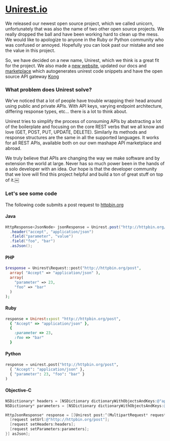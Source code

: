 # [Unirest.io](http://unirest.io)


We released our newest open source project, which we called unicorn, unfortunately that was also the name of two other open source projects. We really dropped the ball and have been working hard to clean up the mess. We would like to apologize to anyone in the Ruby or Python community who was confused or annoyed. Hopefully you can look past our mistake and see the value in this project.

So, we have decided on a new name, Unirest, which we think is a great fit for the project.  We also made a [new website](http://unirest.io), updated our docs and [marketplace](http://mashape.com) which autogenerates unirest code snippets and have the open source API gateway [Kong](http://github.com/mahsape/kong)

### What problem does Unirest solve?

We’ve noticed that a lot of people have trouble wrapping their head around using public and private APIs. With API keys, varying endpoint architecture, differing response types, etc… there is a lot to think about.

Unirest tries to simplify the process of consuming APIs by abstracting a lot of the boilerplate and focusing on the core REST verbs that we all know and love (GET, POST, PUT, UPDATE, DELETE). Similarly its methods and response structures are the same in all the supported languages. It works for all REST APIs, available both on our own mashape API marketplace and abroad.

We truly believe that APIs are changing the way we make software and by extension the world at large. Never has so much power been in the hands of a solo developer with an idea.  Our hope is that the developer community that we love will find this project helpful and build a ton of great stuff on top of it.￼

### Let's see some code

The following code submits a post request to [httpbin.org](http://httpbin.org)

#### Java
```java
HttpResponse<JsonNode> jsonResponse = Unirest.post("http://httpbin.org/post")
  .header("accept", "application/json")
  .field("parameter", "value")
  .field("foo", "bar")
  .asJson();
```


#### PHP
```php
$response = Unirest\Request::post("http://httpbin.org/post",
  array( "Accept" => "application/json" ),
  array(
    "parameter" => 23,
    "foo" => "bar"
  )
);
```

#### Ruby
```ruby
response = Unirest::post "http://httpbin.org/post",
  { "Accept" => "application/json" },
  {
    :parameter => 23,
    :foo => "bar"
  }
```

#### Python
```python
response = unirest.post("http://httpbin.org/post",
  { "Accept": "application/json" },
  { "parameter": 23, "foo": "bar" }
)
```

#### Objective-C
```objective-c
NSDictionary* headers = [NSDictionary dictionaryWithObjectsAndKeys:@"application/json", @"accept", nil];
NSDictionary* parameters = [NSDictionary dictionaryWithObjectsAndKeys:@"value", @"parameter", @"bar", @"foo", nil];

HttpJsonResponse* response = [[Unirest post:^(MultipartRequest* request) {
  [request setUrl:@"http://httpbin.org/post"];
  [request setHeaders:headers];
  [request setParameters:parameters];
}] asJson];
```
